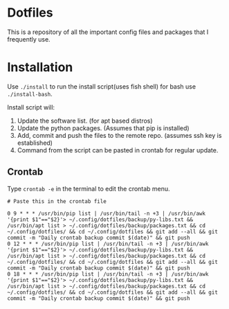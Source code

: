 # Dotfiles

This is a repository of all the important config files and packages that I frequently use.


# Installation

Use `./install` to run the install script(uses fish shell) for bash use `./install-bash`.

Install script will:

1) Update the software list. (for apt based distros)
2) Update the python packages. (Assumes that pip is installed)
3) Add, commit and push the files to the remote repo. (assumes ssh key is established)
4) Command from the script can be pasted in crontab for regular update.

## Crontab 

Type `crontab -e` in the terminal to edit the crontab menu.

```
# Paste this in the crontab file

0 9 * * * /usr/bin/pip list | /usr/bin/tail -n +3 | /usr/bin/awk '{print $1"=="$2}'> ~/.config/dotfiles/backup/py-libs.txt && /usr/bin/apt list > ~/.config/dotfiles/backup/packages.txt && cd ~/.config/dotfiles/ && cd ~/.config/dotfiles && git add --all && git commit -m "Daily crontab backup commit $(date)" && git push
0 12 * * * /usr/bin/pip list | /usr/bin/tail -n +3 | /usr/bin/awk '{print $1"=="$2}'> ~/.config/dotfiles/backup/py-libs.txt && /usr/bin/apt list > ~/.config/dotfiles/backup/packages.txt && cd ~/.config/dotfiles/ && cd ~/.config/dotfiles && git add --all && git commit -m "Daily crontab backup commit $(date)" && git push
0 18 * * * /usr/bin/pip list | /usr/bin/tail -n +3 | /usr/bin/awk '{print $1"=="$2}'> ~/.config/dotfiles/backup/py-libs.txt && /usr/bin/apt list > ~/.config/dotfiles/backup/packages.txt && cd ~/.config/dotfiles/ && cd ~/.config/dotfiles && git add --all && git commit -m "Daily crontab backup commit $(date)" && git push
```




